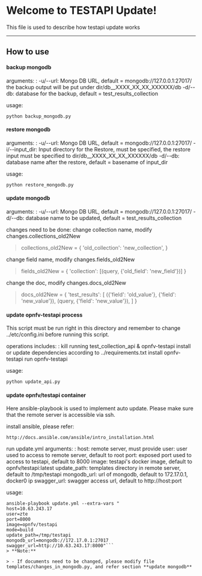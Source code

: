 Welcome to TESTAPI Update!
========================


This file is used to describe how testapi update works

----------
How to use
---------------

#### <i class="icon-file"></i> backup mongodb

arguments:
: -u/--url: Mongo DB URL, default = mongodb://127.0.0.1:27017/
the backup output will be put under dir/db__XXXX_XX_XX_XXXXXX/db
-d/--db: database for the backup, default = test_results_collection

usage:
```
python backup_mongodb.py
```

#### <i class="icon-file"></i> restore mongodb

arguments:
: -u/--url: Mongo DB URL, default = mongodb://127.0.0.1:27017/
  -i/--input_dir: Input directory for the Restore, must be specified,
  the restore input must be specified to dir/db__XXXX_XX_XX_XXXXXX/db
  -d/--db: database name after the restore, default = basename of input_dir

usage:
```
python restore_mongodb.py
```
#### <i class="icon-file"></i> update mongodb

 arguments:
: -u/--url: Mongo DB URL, default = mongodb://127.0.0.1:27017/
 -d/--db: database name to be updated, default = test_results_collection

changes need to be done:
change collection name, modify changes.collections_old2New
 > collections_old2New = {
     'old_collection': 'new_collection',
 }

 change field name, modify changes.fields_old2New
 > fields_old2New = {
     'collection': [(query, {'old_field': 'new_field'})]
 }

 change the doc, modify changes.docs_old2New
 > docs_old2New = {
     'test_results': [
         ({'field': 'old_value'}, {'field': 'new_value'}),
         (query, {'field': 'new_value'}),
     ]
 }

#### <i class="icon-file"></i> update opnfv-testapi process
This script must be run right in this directory and remember to
change ../etc/config.ini before running this script.

operations includes:
: kill running test_collection_api & opnfv-testapi
install or update dependencies according to ../requirements.txt
install opnfv-testapi
run opnfv-testapi

usage:
```
python update_api.py
```
#### <i class="icon-file"></i> update opnfv/testapi container
Here ansible-playbook is used to implement auto update.
Please make sure that the remote server is accessible via ssh.

install ansible, please refer:
```
http://docs.ansible.com/ansible/intro_installation.html
```
run update.yml
arguments:
: host: remote server, must provide
user: user used to access to remote server, default to root
port: exposed port used to access to testapi, default to 8000
image: testapi's docker image, default to opnfv/testapi:latest
update_path: templates directory in remote server, default to /tmp/testapi
mongodb_url: url of mongodb, default to 172.17.0.1, docker0 ip
swagger_url: swagger access url, default to http://host:port

usage:
```
ansible-playbook update.yml --extra-vars "
host=10.63.243.17
user=zte
port=8000
image=opnfv/testapi
mode=build
update_path=/tmp/testapi
mongodb_url=mongodb://172.17.0.1:27017
swagger_url=http://10.63.243.17:8000"```
> **Note:**

> - If documents need to be changed, please modify file
templates/changes_in_mongodb.py, and refer section **update mongodb**
